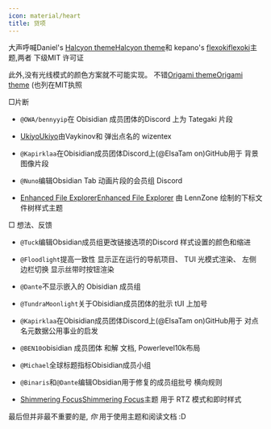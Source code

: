 ```yaml
---
icon: material/heart
title: 贷项
---
```


大声呼喊Daniel's
[Halcyon theme](https://github.com/dbarenholz/halcyon-obsidian)[Halcyon theme](https://github.com/dbarenholz/halcyon-obsidian)和
kepano's [flexoki](https://github.com/kepano/flexoki-obsidian)[flexoki](https://github.com/kepano/flexoki-obsidian)主题,两者
下级MIT 许可证

此外,没有光线模式的颜色方案就不可能实现。
不错[Origami theme](https://github.com/7368697661/Origami)[Origami theme](https://github.com/7368697661/Origami)
(也列在MIT执照

□片断

- `@OWA/bennyyip`在 Obisidian 成员团体的Discord 上为 Tategaki 片段

- [Ukiyo](https://github.com/technerium/obsidian-ukiyo)[Ukiyo](https://github.com/technerium/obsidian-ukiyo)由Vaykinov和
弹出点名的 wizentex

- `@Kapirklaa`在Obisidian成员团体Discord上(@ElsaTam on)GitHub用于
背景图像片段

- `@Nuno`编辑Obsidian Tab 动画片段的会员组 Discord

- [Enhanced File Explorer](https://github.com/LennZone/enhanced-file-explorer-tree)[Enhanced File Explorer](https://github.com/LennZone/enhanced-file-explorer-tree)
由 LennZone 绘制的下标文件树样式主题

□ 想法、反馈

- `@Tuck`编辑Obsidian成员组更改链接选项的Discord
样式设置的颜色和缩进

- `@Floodlight`提高一致性
显示正在运行的导航项目、 TUI 光模式渲染、 左侧边栏切换
显示丝带时按钮渲染

- `@Dante`不显示嵌入的 Obisidian 成员组

- `@TundraMoonlight`关于Obisidian成员团体的批示
tUI 上加号

- `@Kapirklaa`在Obisidian成员团体Discord上(@ElsaTam on)GitHub用于
对点名元数据公用事业的启发

- `@BEN10`obisidian 成员团体 和解
文档, Powerlevel10k布局

- `@Michael`全球标题指标Obisidian成员小组

- `@Binaris`和`@Dante`编辑Obsidian用于修复的成员组批号
横向规则

- [Shimmering Focus](https://github.com/chrisgrieser/shimmering-focus)[Shimmering Focus](https://github.com/chrisgrieser/shimmering-focus)主题
用于 RTZ 模式和即时样式

 
最后但并非最不重要的是, *你* 用于使用主题和阅读文档 :D
